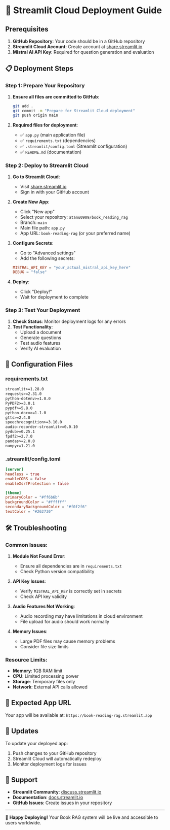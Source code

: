 # 🚀 Streamlit Cloud Deployment Guide

## Prerequisites

1. **GitHub Repository**: Your code should be in a GitHub repository
2. **Streamlit Cloud Account**: Create account at [share.streamlit.io](https://share.streamlit.io)
3. **Mistral AI API Key**: Required for question generation and evaluation

## 📋 Deployment Steps

### Step 1: Prepare Your Repository

1. **Ensure all files are committed to GitHub**:
   ```bash
   git add .
   git commit -m "Prepare for Streamlit Cloud deployment"
   git push origin main
   ```

2. **Required files for deployment**:
   - ✅ `app.py` (main application file)
   - ✅ `requirements.txt` (dependencies)
   - ✅ `.streamlit/config.toml` (Streamlit configuration)
   - ✅ `README.md` (documentation)

### Step 2: Deploy to Streamlit Cloud

1. **Go to Streamlit Cloud**:
   - Visit [share.streamlit.io](https://share.streamlit.io)
   - Sign in with your GitHub account

2. **Create New App**:
   - Click "New app"
   - Select your repository: `atanu0909/book_reading_rag`
   - Branch: `main`
   - Main file path: `app.py`
   - App URL: `book-reading-rag` (or your preferred name)

3. **Configure Secrets**:
   - Go to "Advanced settings"
   - Add the following secrets:
   ```toml
   MISTRAL_API_KEY = "your_actual_mistral_api_key_here"
   DEBUG = "false"
   ```

4. **Deploy**:
   - Click "Deploy!"
   - Wait for deployment to complete

### Step 3: Test Your Deployment

1. **Check Status**: Monitor deployment logs for any errors
2. **Test Functionality**: 
   - Upload a document
   - Generate questions
   - Test audio features
   - Verify AI evaluation

## 🔧 Configuration Files

### requirements.txt
```txt
streamlit>=1.28.0
requests>=2.31.0
python-dotenv>=1.0.0
PyPDF2>=3.0.1
pypdf>=5.8.0
python-docx>=1.1.0
gtts>=2.4.0
speechrecognition>=3.10.0
audio-recorder-streamlit>=0.0.10
pydub>=0.25.1
fpdf2>=2.7.0
pandas>=2.0.0
numpy>=1.21.0
```

### .streamlit/config.toml
```toml
[server]
headless = true
enableCORS = false
enableXsrfProtection = false

[theme]
primaryColor = "#ff6b6b"
backgroundColor = "#ffffff"
secondaryBackgroundColor = "#f0f2f6"
textColor = "#262730"
```

## 🛠️ Troubleshooting

### Common Issues:

1. **Module Not Found Error**:
   - Ensure all dependencies are in `requirements.txt`
   - Check Python version compatibility

2. **API Key Issues**:
   - Verify `MISTRAL_API_KEY` is correctly set in secrets
   - Check API key validity

3. **Audio Features Not Working**:
   - Audio recording may have limitations in cloud environment
   - File upload for audio should work normally

4. **Memory Issues**:
   - Large PDF files may cause memory problems
   - Consider file size limits

### Resource Limits:
- **Memory**: 1GB RAM limit
- **CPU**: Limited processing power
- **Storage**: Temporary files only
- **Network**: External API calls allowed

## 📱 Expected App URL

Your app will be available at:
`https://book-reading-rag.streamlit.app`

## 🔄 Updates

To update your deployed app:
1. Push changes to your GitHub repository
2. Streamlit Cloud will automatically redeploy
3. Monitor deployment logs for issues

## 📧 Support

- **Streamlit Community**: [discuss.streamlit.io](https://discuss.streamlit.io)
- **Documentation**: [docs.streamlit.io](https://docs.streamlit.io)
- **GitHub Issues**: Create issues in your repository

---

🎉 **Happy Deploying!** Your Book RAG system will be live and accessible to users worldwide.
